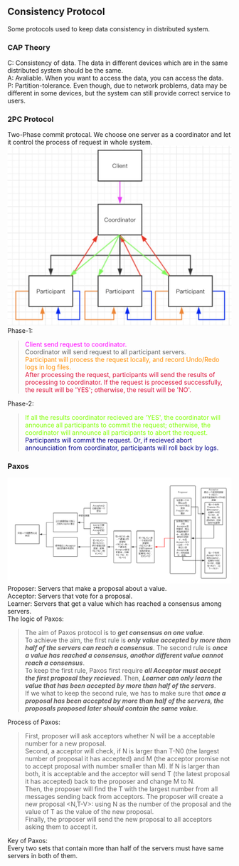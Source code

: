## Consistency Protocol
Some protocols used to keep data consistency in distributed system.

### CAP Theory
C: Consistency of data. The data in different devices which are in the same distributed system should be the same.  
A: Avaliable. When you want to access the data, you can access the data.  
P: Partition-tolerance. Even though, due to network problems, data may be different in some devices, but the system can still provide correct service to users.

### 2PC Protocol
Two-Phase commit protocal. We choose one server as a coordinator and let it control the process of request in whole system.  
![](/pic/KN01-1.png)
Phase-1:  
><font color=#FF00FF>Client send request to coordinator.</font>  
<font>Coordinator will send request to all participant servers.</font>  
<font color=#FF8C00>Participant will process the request locally, and record Undo/Redo logs in log files.</font>  
<font color=#DC143C>After processing the request, participants will send the results of processing to coordinator. If the request is processed successfully, the result will be 'YES'; otherwise, the result will be 'NO'.</font>  

Phase-2:
><font color=#7FFF00>If all the results coordinator recieved are 'YES', the coordinator will announce all participants to commit the request; otherwise, the coordinator will announce all participants to abort the request.</font>  
<font color=#00008B>Participants will commit the request. Or, if recieved abort announciation from coordinator, participants will roll back by logs.</font>  

### Paxos
![](/pic/KN01-2.png)
Proposer: Servers that make a proposal about a value.  
Acceptor: Servers that vote for a proposal.  
Learner: Servers that get a value which has reached a consensus among servers.  
The logic of Paxos:  
>The aim of Paxos protocol is to **_get consensus on one value_**.  
To achieve the aim, the first rule is **_only value accepted by more than half of the servers can reach a consensus_**. The second rule is **_once a value has reached a consensus, anothor different value cannot reach a consensus_**.  
To keep the first rule, Paxos first require **_all Acceptor must accept the first proposal they recieved_**. Then, **_Learner can only learn the value that has been accepted by more than half of the servers_**.  
If we what to keep the second rule, we has to make sure that **_once a proposal has been accepted by more than half of the servers, the proposals proposed later should contain the same value_**.

Process of Paxos:  
>First, proposer will ask acceptors whether N will be a acceptable number for a new proposal.  
Second, a acceptor will check, if N is larger than T-N0 (the largest number of proposal it has accepted) and M (the acceptor promise not to accept proposal with number smaller than M). If N is larger than both, it is acceptable and the acceptor will send T (the latest proposal it has accepted) back to the proposer and change M to N.  
Then, the proposer will find the T with the largest number from all messages sending back from acceptors. The proposer will create a new proposal <N,T-V>: using N as the number of the proposal and the value of T as the value of the new proposal.  
Finally, the proposer will send the new proposal to all acceptors asking them to accept it.

Key of Paxos:  
Every two sets that contain more than half of the servers must have same servers in both of them.